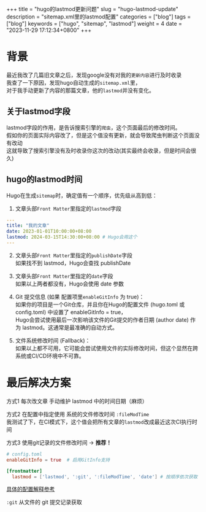 +++
title = "hugo的lastmod更新问题"
slug = "hugo-lastmod-update"
description = "sitemap.xml里的lastmod配置"
categories = ["blog"]
tags = ["blog"]
keywords = ["hugo", "sitemap", "lastmod"]
weight = 4
date = "2023-11-29 17:12:34+0800"
+++

# 背景

最近我改了几篇旧文章之后，发现google没有对我的`更新内容`进行及时收录  
我查了一下原因，发现hugo自动生成的`sitemap.xml`里，  
对于我手动更新了内容的那篇文章，他的`lastmod`并没有变化。

## 关于lastmod字段
lastmod字段的作用，是告诉搜索引擎的`爬虫`，这个页面最后的修改时间。  
假如你的页面实际内容改了，但是这个值没有更新，就会导致爬虫判断这个页面没有改动    
这就导致了搜索引擎没有及时收录你这次的改动(其实最终会收录，但是时间会很久)

## hugo的lastmod时间

Hugo在生成`sitemap`时，确定<lastmod>值有一个顺序，优先级从高到低：

1. 文章头部`Front Matter`里指定的`lastmod`字段
``` Yaml
---
title: "我的文章"
date: 2023-01-01T10:00:00+08:00
lastmod: 2024-03-15T14:30:00+08:00 # Hugo会用这个
---
```

2. 文章头部`Front Matter`里指定的`publishDate`字段  
如果找不到 lastmod，Hugo会查找 publishDate

3. 文章头部`Front Matter`里指定的`date`字段  
如果以上两者都没有，Hugo会使用 date 参数

4. Git 提交信息 (如果 配置项里`enableGitInfo` 为 true)：   
如果你的项目是一个Git仓库，并且你在Hugo的配置文件 (hugo.toml 或 config.toml) 中设置了 enableGitInfo = true，  
Hugo会尝试使用最后一次影响该文件的Git提交的作者日期 (author date) 作为 lastmod。这通常是最准确的自动方式。  

5. 文件系统修改时间 (Fallback)：  
如果以上都不可用，它可能会尝试使用文件的实际修改时间，但这个显然在跨系统或CI/CD环境中不可靠。


# 最后解决方案

方式1 每次改文章 手动维护 lastmod 中的时间日期（麻烦）

方式2 在配置中指定使用 系统的文件修改时间 `:fileModTime`   
我测试了下，在CI模式下，这个值会把所有文章的`lastmod`改成最近这次CI执行时间

方式3 使用git记录的文件修改时间 -> **推荐！**

``` toml
# config.toml
enableGitInfo = true  # 启用GitInfo支持

[frontmatter]
  lastmod = ['lastmod', ':git', ':fileModTime', 'date'] # 按顺序依次获取
``` 

[具体的配置解释参考](https://gohugo.io/configuration/front-matter/)

`:git` 从文件的 git 提交记录获取





